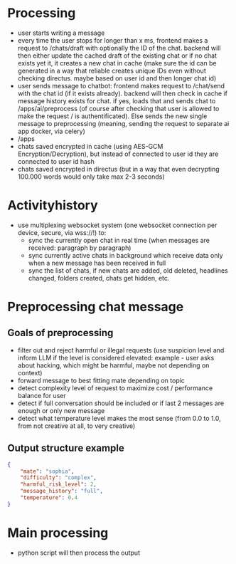 # Processing

- user starts writing a message
- every time the user stops for longer than x ms, frontend makes a request to /chats/draft with optionally the ID of the chat. backend will then either update the cached draft of the existing chat or if no chat exists yet it, it creates a new chat in cache (make sure the id can be generated in a way that reliable creates unique IDs even without checking directus. maybe based on user id and then longer chat id)
- user sends message to chatbot: frontend makes request to /chat/send with the chat id (if it exists already). backend will then check in cache if message history exists for chat. if yes, loads that and sends chat to /apps/ai/preprocess (of course after checking that user is allowed to make the request / is authentificated). Else sends the new single message to preprocessing (meaning, sending the request to separate ai app docker, via celery)
- /apps
- chats saved encrypted in cache (using AES-GCM Encryption/Decryption), but instead of connected to user id they are connected to user id hash
- chats saved encrypted in directus (but in a way that even decrypting 100.000 words would only take max 2-3 seconds)


# Activityhistory
- use multiplexing websocket system (one websocket connection per device, secure, via wss://!) to:
    - sync the currently open chat in real time (when messages are received: paragraph by paragraph)
    - sync currently active chats in background which receive data only when a new message has been received in full
    - sync the list of chats, if new chats are added, old deleted, headlines changed, folders created, chats get hidden, etc.

# Preprocessing chat message

## Goals of preprocessing
- filter out and reject harmful or illegal requests (use suspicion level and inform LLM if the level is considered elevated: example - user asks about hacking, which might be harmful, maybe not depending on context)
- forward message to best fitting mate depending on topic
- detect complexity level of request to maximize cost / performance balance for user
- detect if full conversation should be included or if last 2 messages are enough or only new message
- detect what temperature level makes the most sense (from 0.0 to 1.0, from not creative at all, to very creative)

## Output structure example
```json
{
    "mate": "sophia",
    "difficulty": "complex",
    "harmful_risk_level": 2,
    "message_history": "full",
    "temperature": 0.4
}
```

# Main processing
- python script will then process the output 